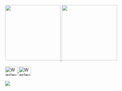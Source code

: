 <div>
  <a href="https://github.com/Wesley-yuri">
  <img height = "180em" src = "https://github-readme-stats.vercel.app/api?username=Wesley-yuri&show_icons=true&theme=tokyonight&include_all_commits=true&count_private=true" />
  <img height = "180em" src = "https://github-readme-stats.vercel.app/api/top-langs/?username=Wesley-yuri&layout=compact&langs_count=7&theme=tokyonight" />
</div>
  
  
  <div style = "display: inline_block"> <br>
 
  <img align = "center" alt = "Wesley-HTML" height = "30" width = "40" src = "https://img.shields.io/badge/HTML5-E34F26?style=for-the-badge&logo=html5&logoColor=white">

  <img align = "center" alt = "Wesley-CSS" height = "30" width = "40" src = "https://img.shields.io/badge/CSS3-1572B6?style=for-the-badge&logo=css3&logoColor=white ">

</div>
  
  <br>

<div>
  
  <div>
      <a href="https://www.linkedin.com/in/wesley-yuri-7173021a4" target="_blank">  <img src = "https://img.shields.io/badge/LinkedIn-0077B5?style=for-the-badge&logo=linkedin&logoColor=white"> </a> 
</div>
         
<!--
**Wesley-yuri/Wesley-yuri** is a ✨ _special_ ✨ repository because its `README.md` (this file) appears on your GitHub profile.

Here are some ideas to get you started:

- 🔭 I’m currently working on ...
- 🌱 I’m currently learning ...
- 👯 I’m looking to collaborate on ...
- 🤔 I’m looking for help with ...
- 💬 Ask me about ...
- 📫 How to reach me: ...
- 😄 Pronouns: ...
- ⚡ Fun fact: ...


-->
